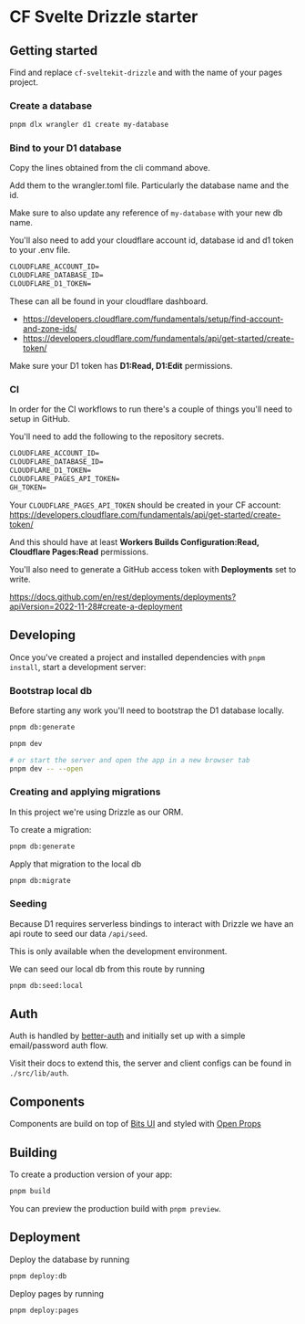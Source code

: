 # CF Svelte Drizzle starter

## Getting started

Find and replace `cf-sveltekit-drizzle` and with the name of your pages project.

### Create a database

```bash
pnpm dlx wrangler d1 create my-database
```

### Bind to your D1 database

Copy the lines obtained from the cli command above.

Add them to the wrangler.toml file. Particularly the database name and the id.

Make sure to also update any reference of `my-database` with your new db name.

You'll also need to add your cloudflare account id, database id and d1 token to your .env file.

```txt
CLOUDFLARE_ACCOUNT_ID=
CLOUDFLARE_DATABASE_ID=
CLOUDFLARE_D1_TOKEN=
```

These can all be found in your cloudflare dashboard.

- https://developers.cloudflare.com/fundamentals/setup/find-account-and-zone-ids/
- https://developers.cloudflare.com/fundamentals/api/get-started/create-token/

Make sure your D1 token has **D1:Read, D1:Edit** permissions.

### CI

In order for the CI workflows to run there's a couple of things you'll need to setup in GitHub.

You'll need to add the following to the repository secrets.

```txt
CLOUDFLARE_ACCOUNT_ID=
CLOUDFLARE_DATABASE_ID=
CLOUDFLARE_D1_TOKEN=
CLOUDFLARE_PAGES_API_TOKEN=
GH_TOKEN=
```

Your `CLOUDFLARE_PAGES_API_TOKEN` should be created in your CF account: https://developers.cloudflare.com/fundamentals/api/get-started/create-token/

And this should have at least **Workers Builds Configuration:Read, Cloudflare Pages:Read** permissions.

You'll also need to generate a GitHub access token with **Deployments** set to write.

https://docs.github.com/en/rest/deployments/deployments?apiVersion=2022-11-28#create-a-deployment

## Developing

Once you've created a project and installed dependencies with `pnpm install`, start a development server:

### Bootstrap local db

Before starting any work you'll need to bootstrap the D1 database locally.

```bash
pnpm db:generate
```

```bash
pnpm dev

# or start the server and open the app in a new browser tab
pnpm dev -- --open
```

### Creating and applying migrations

In this project we're using Drizzle as our ORM.

To create a migration:

```bash
pnpm db:generate
```

Apply that migration to the local db

```bash
pnpm db:migrate
```

### Seeding

Because D1 requires serverless bindings to interact with Drizzle we have an api route to seed our data `/api/seed`.

This is only available when the development environment.

We can seed our local db from this route by running

```bash
pnpm db:seed:local
```

## Auth

Auth is handled by [better-auth](https://www.better-auth.com/docs/introduction) and initially set up with a simple email/password auth flow.

Visit their docs to extend this, the server and client configs can be found in `./src/lib/auth`.

## Components

Components are build on top of [Bits UI](https://www.bits-ui.com/docs/getting-started) and styled with [Open Props](https://open-props.style/)

## Building

To create a production version of your app:

```bash
pnpm build
```

You can preview the production build with `pnpm preview`.

## Deployment

Deploy the database by running

```bash
pnpm deploy:db
```

Deploy pages by running

```bash
pnpm deploy:pages
```
